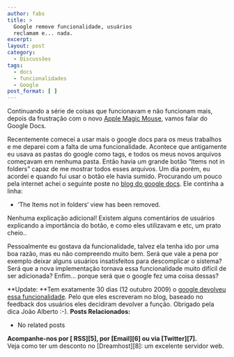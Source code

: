 ```yaml
---
author: fabs
title: >
  Google remove funcionalidade, usuários
  reclamam e... nada.
excerpt:
layout: post
category:
  - Discussões
tags:
  - docs
  - funcionalidades
  - Google
post_format: [ ]
---
```

Continuando a série de coisas que funcionavam e não funcionam mais, depois da frustração com o novo [Apple Magic Mouse][1], vamos falar do Google Docs.

Recentemente comecei a usar mais o google docs para os meus trabalhos e me deparei com a falta de uma funcionalidade. Acontece que antigamente eu usava as pastas do google como tags, e todos os meus novos arquivos começavam em nenhuma pasta. Então havia um grande botão “Items not in folders” capaz de me mostrar todos esses arquivos. Um dia porém, eu acordei e quando fui usar o botão ele havia sumido. Procurando um pouco pela internet achei o seguinte poste no [blog do google docs][2]. Ele continha a linha:

 - ‘The Items not in folders‘ view has been removed.

Nenhuma explicação adicional! Existem alguns comentários de usuários explicando a importância do botão, e como eles utilizavam e etc, um prato cheio..

Pessoalmente eu gostava da funcionalidade, talvez ela tenha ido por uma boa razão, mas eu não compreendo muito bem. Será que vale a pena por exemplo deixar alguns usuários insatisfeitos para descomplicar o sistema? Será que a nova implementação tornava essa funcionalidade muito difícil de ser adicionada? Enfim… porque será que o google fez uma coisa dessas?

**Update: **Tem exatamente 30 dias (12 outubro 2009) o [google devolveu essa funcionalidade][3]. Pelo que eles escreveram no blog, baseado no feedback dos usuários eles decidiram devolver a função. Obrigado pela dica João Alberto :-). 
**Posts Relacionados:** 
*   No related posts









**Acompanhe-nos por [ RSS][5], por [Email][6] ou via [Twitter][7].**  
Veja como ter um desconto no [Dreamhost][8]: um excelente servidor web.

 [1]: http://vidageek.net/2009/11/05/apple-not-that-magic-mouseapple-not-that-magic-mouse/
 [2]: http://docs-forum-announcements.blogspot.com/2009/07/upcoming-changes-to-docs-list.html
 [3]: http://googledocs.blogspot.com/2009/10/shared-folders-and-more-in-google-docs.html
 [4]: https://twitter.com/share




